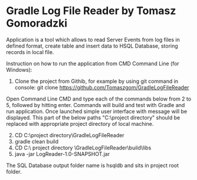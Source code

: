 # Gradle Log File Reader by Tomasz Gomoradzki

Application is a tool which allows to read Server Events from log files in defined format, create table and insert data to HSQL Database, storing records in local file.


Instruction on how to run the application from CMD Command Line (for Windows):

1. Clone the project from Githib, for example by using git command in console:
	git clone https://github.com/Tomaszgom/GradleLogFileReader

Open Command Line CMD and type each of the commands below from 2 to 5, followed by hitting enter. Commands will build and test with Gradle and run application. Once launched simple user interface with message will be displayed. This part of the below paths "C:\project directory\" should be replaced with appropriate project directory of local machine. 

2.	CD C:\project directory\GradleLogFileReader
3.	gradle clean build
4.	CD C:\ project directory \GradleLogFileReader\build\libs
5.	java -jar LogReader-1.0-SNAPSHOT.jar

The SQL Database output folder name is hsqldb and sits in project root folder.
